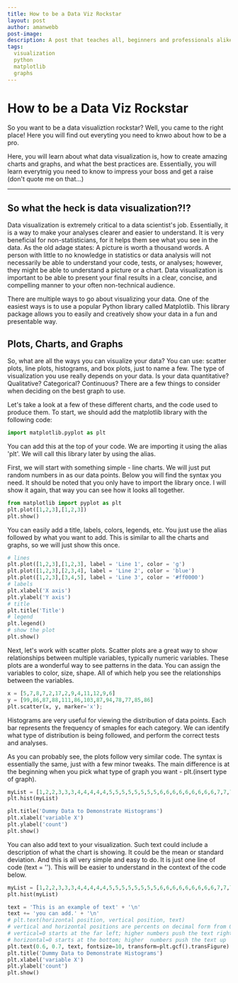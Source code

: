 ```yaml
---
title: How to be a Data Viz Rockstar 
layout: post
author: amanwebb
post-image: 
description: A post that teaches all, beginners and professionals alike, how to be an expert in data visualization. It will teach you about charts and graphs. How to make them look pretty and presentable. This blog will educate you in a simple way, such that even novices will be able to understand.
tags: 
  visualization
  python
  matplotlib
  graphs
---
```



# How to be a Data Viz Rockstar

So you want to be a data visualiztion rockstar? Well, you came to the right place! Here you will find out everyting you need to knwo about how to be a pro. 

Here, you will learn about what data visualization is, how to create amazing charts and graphs, and what the best practices are. Essentially, you will learn everytnig you need to know to impress your boss and get a raise (don't quote me on that...)

---

## So what the heck is data visualization?!?

Data visualization is extremely critical to a data scientist's job. Essentially, it is a way to make your analyses clearer and easier to understand. It is very beneficial for non-statisticians, for it helps them see what you see in the data. As the old adage states: A picture is worth a thousand words. A person with little to no knowledge in statistics or data analysis will not necessarily be able to understand your code, tests, or analyses; however, they might be able to understand a picture or a chart. Data visualization is important to be able to present your final results in a clear, concise, and compelling manner to your often non-technical audience. 

There are multiple ways to go about visualizing your data. One of the easiest ways is to use a popular Python library called Matplotlib. This library package allows you to easily and creatively show your data in a fun and presentable way. 

## Plots, Charts, and Graphs

So, what are all the ways you can visualize your data? You can use: scatter plots, line plots, histograms, and box plots, just to name a few. The type of visualization you use really depends on your data. Is your data quantitative? Qualitative? Categorical? Continuous? There are a few things to consider when deciding on the best graph to use. 

<!--- ADD AN IMAGE OF DIFFERENT CHARTS HERE --->

Let's take a look at a few of these different charts, and the code used to produce them. To start, we should add the matplotlib library with the following code: 

```python
import matplotlib.pyplot as plt
```

You can add this at the top of your code. We are importing it using the alias 'plt'. We will call this library later by using the alias. 

First, we will start with something simple - line charts. We will just put random numbers in as our data points. Below you will find the syntax you need. It should be noted that you only have to import the library once. I will show it again, that way you can see how it looks all together. 

```python
from matplotlib import pyplot as plt
plt.plot([1,2,3],[1,2,3])
plt.show()
```
<!--- ADD THE CHART --->
You can easily add a title, labels, colors, legends, etc. You just use the alias followed by what you want to add. This is similar to all the charts and graphs, so we will just show this once. 
```python
# lines
plt.plot([1,2,3],[1,2,3], label = 'Line 1', color = 'g')
plt.plot([1,2,3],[2,3,4], label = 'Line 2', color = 'blue')
plt.plot([1,2,3],[3,4,5], label = 'Line 3', color = '#ff0000')
# labels
plt.xlabel('X axis')
plt.ylabel('Y axis')       
# title
plt.title('Title')       
# legend
plt.legend()       
# show the plot
plt.show()
```
<!--- ADD THE CHART --->

Next, let's work with scatter plots. Scatter plots are a great way to show relationships between multiple variables, typically numeric variables. These plots are a wonderful way to see patterns in the data. You can assign the variables to color, size, shape. All of which help you see the relationships between the variables. 
```python
x = [5,7,8,7,2,17,2,9,4,11,12,9,6]
y = [99,86,87,88,111,86,103,87,94,78,77,85,86]
plt.scatter(x, y, marker='x');
```
<!--- ADD THE CHART --->
Histograms are very useful for viewing the distribution of data points. Each bar represents the frequency of smaples for each category. We can identify what type of distribution is being followed, and perform the correct tests and analyses. 

As you can probably see, the plots follow very similar code. The syntax is essentially the same, just with a few minor tweaks. The main difference is at the beginning when you pick what type of graph you want - plt.(insert type of graph).
```python
myList = [1,2,2,3,3,3,4,4,4,4,4,5,5,5,5,5,5,5,5,6,6,6,6,6,6,6,6,6,7,7,7,7,7,8,8,8,9,9,10]
plt.hist(myList)

plt.title('Dummy Data to Demonstrate Histograms')
plt.xlabel('variable X')
plt.ylabel('count')
plt.show()
```
You can also add text to your visualization. Such text could include a description of what the chart is showing. It could be the mean or standard deviation. And this is all very simple and easy to do. It is just one line of code (text = ''). This will be easier to understand in the context of the code below. 
```python
myList = [1,2,2,3,3,3,4,4,4,4,4,5,5,5,5,5,5,5,5,6,6,6,6,6,6,6,6,6,7,7,7,7,7,8,8,8,9,9,10]
plt.hist(myList)

text = 'This is an example of text' + '\n'
text += 'you can add.' + '\n'
# plt.text(horizontal position, vertical position, text)
# vertical and horizontal positions are percents on decimal form from 0 to 1
# vertical=0 starts at the far left; higher numbers push the text right
# horizontal=0 starts at the bottom; higher  numbers push the text up 
plt.text(0.6, 0.7, text, fontsize=10, transform=plt.gcf().transFigure)
plt.title('Dummy Data to Demonstrate Histograms')
plt.xlabel('variable X')
plt.ylabel('count')
plt.show()
```
